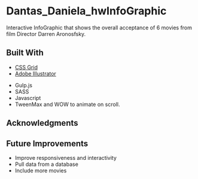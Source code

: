 # Dantas_Daniela_hwInfoGraphic

Interactive InfoGraphic that shows the overall acceptance of 6 movies from film Director Darren Aronosfsky.

## Built With

- [CSS Grid](https://cssreference.io/css-grid/)
- [Adobe Illustrator](svg)

* Gulp.js
* SASS
* Javascript
* TweenMax and WOW to animate on scroll.

## Acknowledgments

## Future Improvements

- Improve responsiveness and interactivity
- Pull data from a database
- Include more movies
